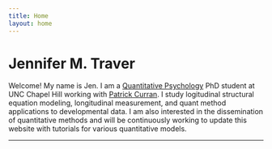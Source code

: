 ```yaml
---
title: Home
layout: home
---
```

# Jennifer M. Traver
Welcome! My name is Jen. I am a [Quantitative Psychology](https://quantpsych.unc.edu/) PhD student at UNC Chapel Hill working with [Patrick Curran](https://curran.web.unc.edu/). I study logitudinal structural equation modeling, longitudinal measurement, and quant method applications to developmental data. I am also interested in the dissemination of quantitative methods and will be continuously working to update this website with tutorials for various quantitative models.  



----

[^1]: [It can take up to 10 minutes for changes to your site to publish after you push the changes to GitHub](https://docs.github.com/en/pages/setting-up-a-github-pages-site-with-jekyll/creating-a-github-pages-site-with-jekyll#creating-your-site).

[Just the Docs]: https://just-the-docs.github.io/just-the-docs/
[GitHub Pages]: https://docs.github.com/en/pages
[README]: https://github.com/just-the-docs/just-the-docs-template/blob/main/README.md
[Jekyll]: https://jekyllrb.com
[GitHub Pages / Actions workflow]: https://github.blog/changelog/2022-07-27-github-pages-custom-github-actions-workflows-beta/
[use this template]: https://github.com/just-the-docs/just-the-docs-template/generate
